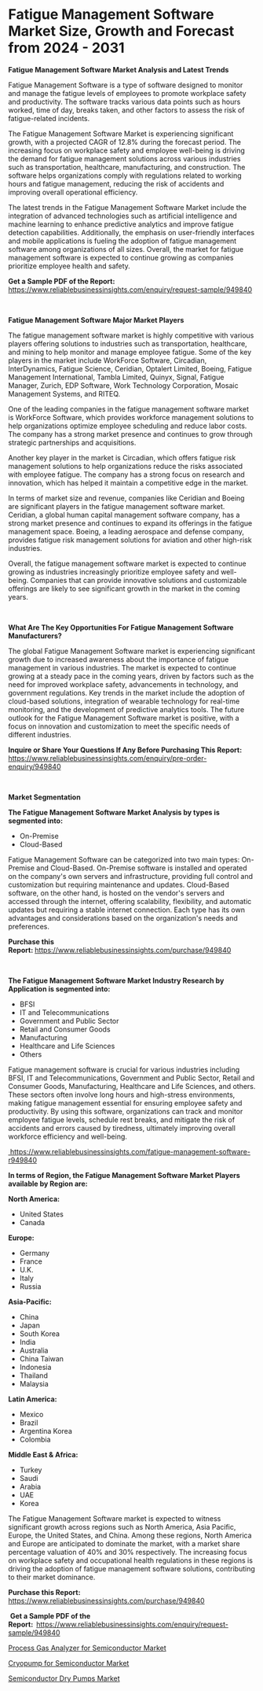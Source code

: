 <p><h1>Fatigue Management Software Market Size, Growth and Forecast from 2024 - 2031</h1></p><p><strong>Fatigue Management Software Market Analysis and Latest Trends</strong></p>
<p><p>Fatigue Management Software is a type of software designed to monitor and manage the fatigue levels of employees to promote workplace safety and productivity. The software tracks various data points such as hours worked, time of day, breaks taken, and other factors to assess the risk of fatigue-related incidents.</p><p>The Fatigue Management Software Market is experiencing significant growth, with a projected CAGR of 12.8% during the forecast period. The increasing focus on workplace safety and employee well-being is driving the demand for fatigue management solutions across various industries such as transportation, healthcare, manufacturing, and construction. The software helps organizations comply with regulations related to working hours and fatigue management, reducing the risk of accidents and improving overall operational efficiency.</p><p>The latest trends in the Fatigue Management Software Market include the integration of advanced technologies such as artificial intelligence and machine learning to enhance predictive analytics and improve fatigue detection capabilities. Additionally, the emphasis on user-friendly interfaces and mobile applications is fueling the adoption of fatigue management software among organizations of all sizes. Overall, the market for fatigue management software is expected to continue growing as companies prioritize employee health and safety.</p></p>
<p><strong>Get a Sample PDF of the Report:&nbsp;</strong> <a href="https://www.reliablebusinessinsights.com/enquiry/request-sample/949840">https://www.reliablebusinessinsights.com/enquiry/request-sample/949840</a></p>
<p>&nbsp;</p>
<p><strong>Fatigue Management Software Major Market Players</strong></p>
<p><p>The fatigue management software market is highly competitive with various players offering solutions to industries such as transportation, healthcare, and mining to help monitor and manage employee fatigue. Some of the key players in the market include WorkForce Software, Circadian, InterDynamics, Fatigue Science, Ceridian, Optalert Limited, Boeing, Fatigue Management International, Tambla Limited, Quinyx, Signal, Fatigue Manager, Zurich, EDP Software, Work Technology Corporation, Mosaic Management Systems, and RITEQ.</p><p>One of the leading companies in the fatigue management software market is WorkForce Software, which provides workforce management solutions to help organizations optimize employee scheduling and reduce labor costs. The company has a strong market presence and continues to grow through strategic partnerships and acquisitions.</p><p>Another key player in the market is Circadian, which offers fatigue risk management solutions to help organizations reduce the risks associated with employee fatigue. The company has a strong focus on research and innovation, which has helped it maintain a competitive edge in the market.</p><p>In terms of market size and revenue, companies like Ceridian and Boeing are significant players in the fatigue management software market. Ceridian, a global human capital management software company, has a strong market presence and continues to expand its offerings in the fatigue management space. Boeing, a leading aerospace and defense company, provides fatigue risk management solutions for aviation and other high-risk industries.</p><p>Overall, the fatigue management software market is expected to continue growing as industries increasingly prioritize employee safety and well-being. Companies that can provide innovative solutions and customizable offerings are likely to see significant growth in the market in the coming years.</p></p>
<p>&nbsp;</p>
<p><strong>What Are The Key Opportunities For Fatigue Management Software Manufacturers?</strong></p>
<p><p>The global Fatigue Management Software market is experiencing significant growth due to increased awareness about the importance of fatigue management in various industries. The market is expected to continue growing at a steady pace in the coming years, driven by factors such as the need for improved workplace safety, advancements in technology, and government regulations. Key trends in the market include the adoption of cloud-based solutions, integration of wearable technology for real-time monitoring, and the development of predictive analytics tools. The future outlook for the Fatigue Management Software market is positive, with a focus on innovation and customization to meet the specific needs of different industries.</p></p>
<p><strong>Inquire or Share Your Questions If Any Before Purchasing This Report:</strong> <a href="https://www.reliablebusinessinsights.com/enquiry/pre-order-enquiry/949840">https://www.reliablebusinessinsights.com/enquiry/pre-order-enquiry/949840</a></p>
<p>&nbsp;</p>
<p><strong>Market Segmentation</strong></p>
<p><strong>The Fatigue Management Software Market Analysis by types is segmented into:</strong></p>
<p><ul><li>On-Premise</li><li>Cloud-Based</li></ul></p>
<p><p>Fatigue Management Software can be categorized into two main types: On-Premise and Cloud-Based. On-Premise software is installed and operated on the company's own servers and infrastructure, providing full control and customization but requiring maintenance and updates. Cloud-Based software, on the other hand, is hosted on the vendor's servers and accessed through the internet, offering scalability, flexibility, and automatic updates but requiring a stable internet connection. Each type has its own advantages and considerations based on the organization's needs and preferences.</p></p>
<p><strong>Purchase this Report:&nbsp;</strong><a href="https://www.reliablebusinessinsights.com/purchase/949840">https://www.reliablebusinessinsights.com/purchase/949840</a></p>
<p>&nbsp;</p>
<p><strong>The Fatigue Management Software Market Industry Research by Application is segmented into:</strong></p>
<p><ul><li>BFSI</li><li>IT and Telecommunications</li><li>Government and Public Sector</li><li>Retail and Consumer Goods</li><li>Manufacturing</li><li>Healthcare and Life Sciences</li><li>Others</li></ul></p>
<p><p>Fatigue management software is crucial for various industries including BFSI, IT and Telecommunications, Government and Public Sector, Retail and Consumer Goods, Manufacturing, Healthcare and Life Sciences, and others. These sectors often involve long hours and high-stress environments, making fatigue management essential for ensuring employee safety and productivity. By using this software, organizations can track and monitor employee fatigue levels, schedule rest breaks, and mitigate the risk of accidents and errors caused by tiredness, ultimately improving overall workforce efficiency and well-being.</p></p>
<p><a href="https://www.reliablebusinessinsights.com/fatigue-management-software-r949840">&nbsp;https://www.reliablebusinessinsights.com/fatigue-management-software-r949840</a></p>
<p><strong>In terms of Region, the Fatigue Management Software Market Players available by Region are:</strong></p>
<p>
    <p> <strong> North America: </strong>
        <ul>
            <li>United States</li>
            <li>Canada</li>
        </ul>
        </p> 
    <p> <strong> Europe: </strong>
        <ul>
            <li>Germany</li>
            <li>France</li>
            <li>U.K.</li>
            <li>Italy</li>
            <li>Russia</li>
        </ul>
        </p> 
    <p> <strong> Asia-Pacific: </strong>
        <ul>
            <li>China</li>
            <li>Japan</li>
            <li>South Korea</li>
            <li>India</li>
            <li>Australia</li>
            <li>China Taiwan</li>
            <li>Indonesia</li>
            <li>Thailand</li>
            <li>Malaysia</li>
        </ul>
        </p> 
    <p> <strong> Latin America: </strong>
        <ul>
            <li>Mexico</li>
            <li>Brazil</li>
            <li>Argentina Korea</li>
            <li>Colombia</li>
        </ul>
        </p> 
    <p> <strong> Middle East & Africa: </strong>
        <ul>
            <li>Turkey</li>
            <li>Saudi</li>
            <li>Arabia</li>
            <li>UAE</li>
            <li>Korea</li>
        </ul>
    </p>
    </p>
<p><p>The Fatigue Management Software market is expected to witness significant growth across regions such as North America, Asia Pacific, Europe, the United States, and China. Among these regions, North America and Europe are anticipated to dominate the market, with a market share percentage valuation of 40% and 30% respectively. The increasing focus on workplace safety and occupational health regulations in these regions is driving the adoption of fatigue management software solutions, contributing to their market dominance.</p></p>
<p><strong>Purchase this Report: </strong><a href="https://www.reliablebusinessinsights.com/purchase/949840">https://www.reliablebusinessinsights.com/purchase/949840</a></p>
<p>&nbsp;<strong>Get a Sample PDF of the Report:&nbsp;&nbsp;</strong><a href="https://www.reliablebusinessinsights.com/enquiry/request-sample/949840">https://www.reliablebusinessinsights.com/enquiry/request-sample/949840</a></p>
<p><strong></strong></p>
<p><p><a href="https://github.com/AndreanneHane2023/Market-Research-Report-List-1/blob/main/process-gas-analyzer-for-semiconductor-market.md">Process Gas Analyzer for Semiconductor Market</a></p><p><a href="https://github.com/flwellarose/Market-Research-Report-List-1/blob/main/cryopump-for-semiconductor-market.md">Cryopump for Semiconductor Market</a></p><p><a href="https://github.com/RyleeBauch2023/Market-Research-Report-List-1/blob/main/semiconductor-dry-pumps-market.md">Semiconductor Dry Pumps Market</a></p></p>